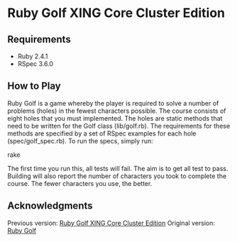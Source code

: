 # Ruby Golf XING Core Cluster Edition

## Requirements
 * Ruby 2.4.1
 * RSpec 3.6.0

## How to Play
Ruby Golf is a game whereby the player is required to solve a number of problems (holes) in the fewest characters possible.  The course consists of eight holes that you must implemented. The holes are static methods that need to be written for the Golf class (lib/golf.rb). The requirements for these methods are specified by a set of RSpec examples for each hole (spec/golf_spec.rb). To run the specs, simply run:

  rake

The first time you run this, all tests will fail. The aim is to get all test to pass. Building will also report the number of characters you took to complete the course. The fewer characters you use, the better.

## Acknowledgments
Previous version: [Ruby Golf XING Core Cluster Edition](https://github.com/chrisdb/rubygolfXING)
Original version: [Ruby Golf](https://github.com/andrewmcdonough/rubygolf)